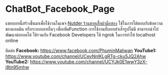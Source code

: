 # ChatBot_Facebook_Page
แชทบอทนี้สร้างขึ้นมาเพื่อใช้งานในเพจ [Nutder ร้านขายเสื้อผ้ามือสอง](https://web.facebook.com/nutderTH/) 
ใช้ในการโต้ตอบกับข้อความของแอดมิน หรือระบบบอทอื่นๆ เพื่อเพิ่มFunction การใช้งานที่บอทสำเส็จรูปไม่มี
สามารถนำไปพัฒนาต่อยอดได้
ใช้รวมกับ Facebook Developers 
ใช้ ngrok ในการทำให้ localhost online

ติดต่อ
 **Facebook:** https://www.facebook.com/PhuminMaliwan
 **YouTube1:** https://www.youtube.com/channel/UCevNnlKLgRTg-cku5JQ2Ahw
 **YouTube2:** https://www.youtube.com/channel/UCYJk0E1wwY3zX-i8tn95mhw
